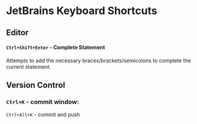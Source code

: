 # JetBrains Keyboard Shortcuts

## Editor
#### `Ctrl+Shift+Enter` - Complete Statement
Attempts to add the necessary braces/brackets/semicolons to complete the current statement.

## Version Control

### `Ctrl+K` - commit window:
`Ctrl+Alt+K` - commit and push
